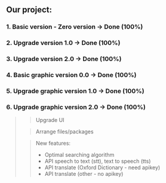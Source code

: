 ## Our project:

### 1. Basic version - Zero version -> Done (100%)

### 2. Upgrade version 1.0 -> Done (100%)

### 3. Upgrade version 2.0 -> Done (100%)

### 4. Basic graphic version 0.0 -> Done (100%)

### 5. Upgrade graphic version 1.0 -> Done (100%)

### 6. Upgrade graphic version 2.0 -> Done (100%)
>> Upgrade UI
> 
>> Arrange files/packages
> 
>> New features:
>> + Optimal searching algorithm
>> + API speech to text (stt), text to speech (tts)
>> + API translate (Oxford Dictionary - need apikey)
>> + API translate (other - no apikey)
